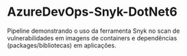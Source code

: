 # AzureDevOps-Snyk-DotNet6
Pipeline demonstrando o uso da ferramenta Snyk no scan de vulnerabilidades em imagens de containers e dependências (packages/bibliotecas) em aplicações.
